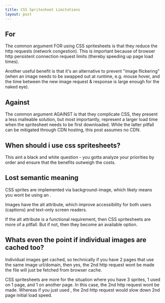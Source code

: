 ```yaml
---
title: CSS Spritesheet Limitations
layout: post
---
```


## For
The common argument FOR using CSS spritesheets is that they reduce the http requests (network congestion). This is important because of browser http persistent connection request limits (thereby speeding up page load times).

Another useful benefit is that it's an alternative to prevent "image flickering" (when an image needs to be swapped out at runtime, e.g. mouse hover, and the time between the new image request & response is large enough for the naked eye).

## Against
The common argument AGAINST is that they complicate CSS, they present a less malleable solution, but most importantly, represent a larger load time when the spritesheet needs to be first downloaded. While the latter pitfall can be mitigated through CDN hosting, this post assumes no CDN.

## When should i use css spritesheets?
This aint a black and white question - you gotta analyze your priorities by order and ensure that the benefits outweigh the costs.

## Lost semantic meaning
CSS sprites are implemented via background-image, which likely means you wont be using an <img />.

Images have the alt attribute, which improve accessibility for both users (captions) and text-only screen readers.

If the alt attribute is a functional requirement, then CSS spritesheets are more of a pitfall. But if not, then they become an available option.

## Whats even the point if individual images are cached too?
Individual images get cached, so technically if you have 2 pages that use the same image url/domain, then yes, the 2nd http request wont be made the file will just be fetched from browser cache.

CSS spritesheets are more for the situation where you have 3 sprites, 1 used on 1 page, and 1 on another page. In this case, the 2nd http request wont be made. Whereas if you just used <img />, the 2nd http request would slow down 2nd page initial load speed.
